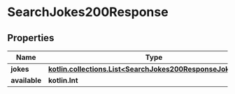 
# SearchJokes200Response

## Properties
| Name | Type | Description | Notes |
| ------------ | ------------- | ------------- | ------------- |
| **jokes** | [**kotlin.collections.List&lt;SearchJokes200ResponseJokesInner&gt;**](SearchJokes200ResponseJokesInner.md) |  |  [optional] |
| **available** | **kotlin.Int** |  |  [optional] |



